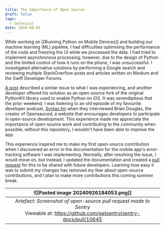 ```yaml
---
title: The Importance of Open Source
draft: false
tags:
  - technical
date: 2024-08-03
---
```

While working on [[Running Python on Mobile Devices]] and building our machine learning (ML) pipeline, I had difficulties optimising the performance of the code and freezing the UI while we processed the data. I had tried to implement asynchronous processing; however, due to the design of Python and the limited control of how it runs on the phone, I was unsuccessful. I investigated alternative solutions by performing a Google search and reviewing multiple StackOverflow posts and articles written on Medium and the Swift Developer Forums. 

[A post](https://forums.swift.org/t/does-anyone-know-if-pythonkit-supports-subthreads/68583/8) described a similar issue to what I was experiencing, and another developer offered his solution as an open-source fork of the original PythonKit library used to enable Python on iOS. It was serendipitous that the prior weekend, I was listening to an old episode of my favourite developer podcast, [Syntax.fm](https://syntax.fm/guest/bdougie) when they interviewed Brian Douglas, the creator of Opensauced, a website that encourages developers to participate in open-source development. This experience made me appreciate the importance of open-source work and contributing to the community when possible; without this repository, I wouldn't have been able to improve the app. 

This experience inspired me to make my first open-source contribution when I discovered an error in the documentation for the mobile app's error-tracking software I was implementing. Normally, after resolving the issue, I would move on, but instead, I updated the documentation and created a [pull request](https://github.com/getsentry/sentry-docs/pull/10645) for this to be shared with future developers. Learning how easy it was to submit my changes has removed my fear about open-source contributions, and I plan to make more contributions this coming summer break.

|                                                  ![[Pasted image 20240926184053.png]]                                                   |
| :-------------------------------------------------------------------------------------------------------------------------------------: |
| *Artefact: Screenshot of open-source pull request made to Sentry*<br>Viewable at\:  https://github.com/getsentry/sentry-docs/pull/10645 |
